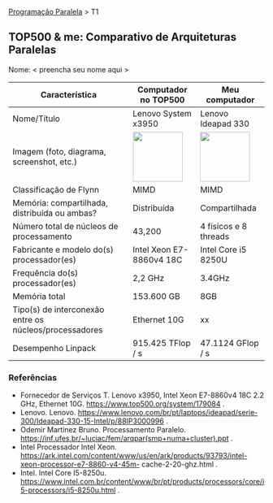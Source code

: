 [Programação Paralela](https://github.com/AndreaInfUFSM/elc139-2018a) > T1

TOP500 & me: Comparativo de Arquiteturas Paralelas
--------------------------------------------------

Nome: < preencha seu nome aqui >

| Característica                                            | Computador no TOP500  | Meu computador  |
| --------------------------------------------------------- | --------------------- | --------------- |
| Nome/Título                                               |          	Lenovo System x3950             |       Lenovo Ideapad 330          |
| Imagem (foto, diagrama, screenshot, etc.)                 | <img src="https://www.lenovo.com/medias/lenovo-servers-racks-system-x-x3950-x6-main.png?context=bWFzdGVyfGltYWdlc3w4NTE0M3xpbWFnZS9wbmd8aW1hZ2VzL2g0ZS9oODAvOTM2NzEwOTYzMjAzMC5wbmd8NTRmYzFlOTllODE0NzZjYTIzZjE4NzA0ZGUxYWM4OGYxNTg2NGRlNGZiMzIzOTUzNWVhMTZhM2M5ZDdmNDlhZQ" width="98"> |  <img src="https://www.lenovo.com/medias/hero-br-330.png?context=bWFzdGVyfHJvb3R8NjY0MzU5fGltYWdlL3BuZ3xoMzQvaDEzLzk3NzM2ODc0NzIxNTgucG5nfDljYmFiMmZmOWMwYzk2ZTQ1MTZiNTMyYmZkMzEyM2NiNmI3ZjA4ZDAzYzQ3NDU0NjRkOTg5NGU1OTY2NDQzNWU" width="98">|
| Classificação de Flynn                                    |       MIMD                |       MIMD          |
| Memória: compartilhada, distribuída ou ambas?             |           Distribuída            |      Compartilhada           |
| Número total de núcleos de processamento                  |            43,200           |            4 físicos e 8 threads     |
| Fabricante e modelo do(s) processador(es)                 |         Intel Xeon E7-8860v4 18C              |     Intel Core i5 8250U            |
| Frequência do(s) processador(es)                          |              2,2 GHz         |        3.4GHz         |
| Memória total                                             |          153.600 GB            |        8GB         |
| Tipo(s) de interconexão entre os núcleos/processadores    |     Ethernet 10G                  |          xx       |
| Desempenho Linpack                                        |        915.425 TFlop / s               |    47.1124 GFlop / s  |

### Referências
- Fornecedor de Serviços T. Lenovo x3950, Intel Xeon E7-8860v4 18C 2.2 GHz, Ethernet 10G. https://www.top500.org/system/179084 .
- Lenovo. Lenovo. https://www.lenovo.com/br/pt/laptops/ideapad/serie-300/Ideapad-330-15-Intel/p/88IP3000996 .
- Odemir Martinez Bruno. Processamento Paralelo. https://inf.ufes.br/~luciac/fem/arqpar(smp+numa+cluster).ppt .
- Intel Processador Intel Xeon. https://ark.intel.com/content/www/us/en/ark/products/93793/intel-xeon-processor-e7-8860-v4-45m-     cache-2-20-ghz.html . 
- Intel. Intel Core I5-8250u. https://www.intel.com.br/content/www/br/pt/products/processors/core/i5-processors/i5-8250u.html .
